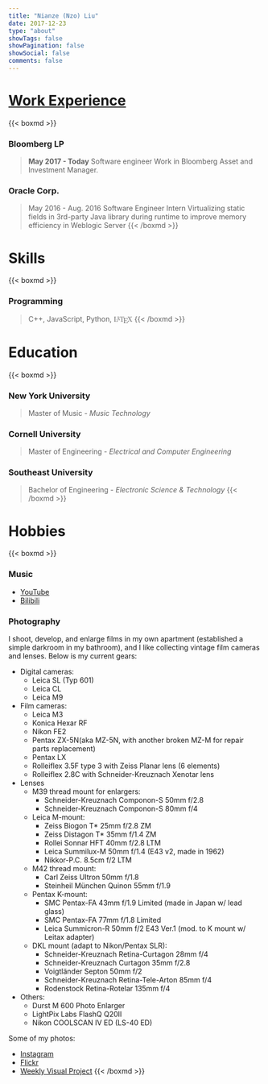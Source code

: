 ```yaml
---
title: "Nianze (Nzo) Liu"
date: 2017-12-23
type: "about"
showTags: false
showPagination: false
showSocial: false
comments: false
---
```


# [Work Experience](https://drive.google.com/file/d/1uNEZZE2rUJP2sUzg5x-zMvOvMyvzuAhY/view?usp=sharing)

{{< boxmd >}}
### Bloomberg LP 
>**May 2017 - Today** 
Software engineer
Work in Bloomberg Asset and Investment Manager.

### Oracle Corp.
>May 2016 - Aug. 2016
Software Engineer Intern
Virtualizing static fields in 3rd-party Java library during runtime to improve memory efficiency in Weblogic Server
{{< /boxmd >}}

# Skills

{{< boxmd >}}
### Programming
> C++, JavaScript, Python, <span class='texthtml' style="font-family: 'CMU Serif', cmr10, LMRoman10-Regular, 'Latin Modern Math', 'Nimbus Roman No9 L', 'Times New Roman', Times, serif;">L<span style="text-transform: uppercase; font-size: 0.75em; vertical-align: 0.25em; margin-left: -0.36em; margin-right: -0.15em; line-height: 1ex;">a</span>T<span style="text-transform: uppercase; vertical-align: -0.5ex; margin-left: -0.1667em; margin-right: -0.125em; line-height: 1ex;">e</span>X</span>
{{< /boxmd >}}

# Education

{{< boxmd >}}
### New York University
>Master of Music - _Music Technology_

### Cornell University
>Master of Engineering - _Electrical and Computer Engineering_

### Southeast University
>Bachelor of Engineering - _Electronic Science & Technology_
{{< /boxmd >}}

# Hobbies

{{< boxmd >}}

### Music

* [YouTube](https://www.youtube.com/user/daoxinzhishui/)
* [Bilibili](https://space.bilibili.com/2844586/)

### Photography

I shoot, develop, and enlarge films in my own apartment (established a simple darkroom in my bathroom), and I like collecting vintage film cameras and lenses. Below is my current gears:

* Digital cameras:
    * Leica SL (Typ 601)
    * Leica CL
    * Leica M9
* Film cameras:
    * Leica M3
    * Konica Hexar RF
    * Nikon FE2
    * Pentax ZX-5N(aka MZ-5N, with another broken MZ-M for repair parts replacement)
    * Pentax LX
    * Rolleiflex 3.5F type 3 with Zeiss Planar lens (6 elements)
    * Rolleiflex 2.8C with Schneider-Kreuznach Xenotar lens 
* Lenses
    * M39 thread mount for enlargers:
        * Schneider-Kreuznach Componon-S 50mm f/2.8
        * Schneider-Kreuznach Componon-S 80mm f/4
    * Leica M-mount:
        * Zeiss Biogon T* 25mm f/2.8 ZM
        * Zeiss Distagon T* 35mm f/1.4 ZM
        * Rollei Sonnar HFT 40mm f/2.8 LTM
        * Leica Summilux-M 50mm f/1.4 (E43 v2, made in 1962)
        * Nikkor-P.C. 8.5cm f/2 LTM
    * M42 thread mount:
        * Carl Zeiss Ultron 50mm f/1.8
        * Steinheil München Quinon 55mm f/1.9
    * Pentax K-mount:
        * SMC Pentax-FA 43mm f/1.9 Limited (made in Japan w/ lead glass)
        * SMC Pentax-FA 77mm f/1.8 Limited
        * Leica Summicron-R 50mm f/2 E43 Ver.1 (mod. to K mount w/ Leitax adapter)
    * DKL mount (adapt to Nikon/Pentax SLR):
        * Schneider-Kreuznach Retina-Curtagon 28mm f/4
        * Schneider-Kreuznach Curtagon 35mm f/2.8
        * Voigtländer Septon 50mm f/2
        * Schneider-Kreuznach Retina-Tele-Arton 85mm f/4
        * Rodenstock Retina-Rotelar 135mm f/4
* Others:
    * Durst M 600 Photo Enlarger
    * LightPix Labs FlashQ Q20II
    * Nikon COOLSCAN IV ED (LS-40 ED)

Some of my photos:

* [Instagram](https://www.instagram.com/eznain/)
* [Flickr](https://www.flickr.com/photos/129774362@N07/)
* [Weekly Visual Project](/en/gallery/)
{{< /boxmd >}}